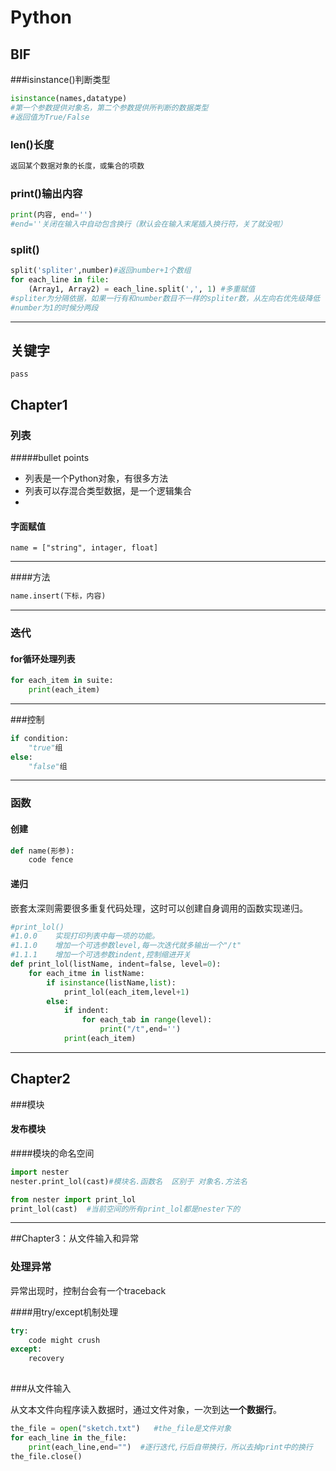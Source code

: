 # Python

## BIF

###isinstance()判断类型

```python
isinstance(names,datatype)
#第一个参数提供对象名，第二个参数提供所判断的数据类型
#返回值为True/False
```

### len()长度

```python
返回某个数据对象的长度，或集合的项数
```

### print()输出内容

```python
print(内容, end='')
#end=''关闭在输入中自动包含换行（默认会在输入末尾插入换行符，关了就没啦）
```

### split()

```python
split('spliter',number)#返回number+1个数组
for each_line in file:
    (Array1, Array2) = each_line.split(',', 1) #多重赋值
#spliter为分隔依据，如果一行有和number数目不一样的spliter数，从左向右优先级降低
#number为1的时候分两段
```



----

## 关键字

```
pass 
```






## Chapter1

### 列表

#####bullet points

- 列表是一个Python对象，有很多方法
- 列表可以存混合类型数据，是一个逻辑集合
- ​

#### 字面赋值

`name = ["string", intager, float]`

----

####方法

```python
name.insert(下标，内容)
```

-----

### 迭代

#### for循环处理列表

```python
for each_item in suite:
    print(each_item)
```

----

###控制

```python
if condition:
    "true"组
else:
    "false"组
```



----

### 函数

#### 创建

```python
def name(形参):
    code fence
```



#### 递归

嵌套太深则需要很多重复代码处理，这时可以创建自身调用的函数实现递归。

```python
#print_lol()
#1.0.0    实现打印列表中每一项的功能。
#1.1.0    增加一个可选参数level,每一次迭代就多输出一个"/t"
#1.1.1    增加一个可选参数indent,控制缩进开关
def print_lol(listName, indent=false, level=0):
    for each_itme in listName:
        if isinstance(listName,list):
            print_lol(each_item,level+1)
        else:
            if indent:
                for each_tab in range(level):
                    print("/t",end='')
            print(each_item)
```



----

## Chapter2
###模块
#### 发布模块

####模块的命名空间

```python
import nester
nester.print_lol(cast)#模块名.函数名  区别于 对象名.方法名 
```

```python
from nester import print_lol
print_lol(cast)  #当前空间的所有print_lol都是nester下的
```



------

##Chapter3：从文件输入和异常

### 处理异常

异常出现时，控制台会有一个traceback

####用try/except机制处理

```python
try:
    code might crush
except:
    recovery
   
```



###从文件输入

从文本文件向程序读入数据时，通过文件对象，一次到达**一个数据行**。

```python
the_file = open("sketch.txt")   #the_file是文件对象
for each_line in the_file:
    print(each_line,end="")  #逐行迭代,行后自带换行，所以去掉print中的换行
the_file.close()
```

